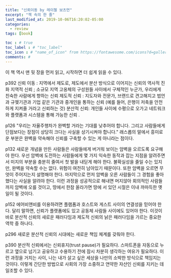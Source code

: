 ```yaml
---
title: "신뢰이동 by 레이첼 보츠먼"
excerpt: "책 속의 한 줄"
last_modified_at: 2019-10-06T16:20:02-05:00
categories:
  - review
tags: [book]

toc : # true
toc_label : # "toc_label"
toc_icon : # "name_of_icon" from https://fontawesome.com/icons?d=gallery&s=solid&m=free
comments: #
---
```


이 책 역시 맨 뒷 장을 먼저 읽고, 시작하면 더 쉽게 읽을 수 있다.  

p392 신뢰 이동 : 지역에서 제도로, 제도에서 분산 방식으로 이어지는 신뢰의 역사적 진화 지역적 신뢰 ; 소규모 지역 고옹체의 구성원들 사이에서 구체적인 누군가, 우리에게 친숙한 사람에게 향하는 신뢰 제도적 신뢰 : 지도자와 전문가, 브랜드로 견고해지고 법언과 규젲기관과 기업 같은 기관과 중개인을 통하는 신뢰 (예를 들어, 은행이 저축을 안전하게 지켜줄 거라고 신뢰하는 것) 분산적 신뢰: 개인들 사이에 수평으로 오가고 네트워크와 플랫폼과 시스템을 통해 가능한 신뢰 .

p126 "우리는 자율주행차가 완벽할 거라는 기대를 낮추어야 합니다. 그리고 사람들에게 단점보다는 장점이 상당히 크다는 사실을 상기시켜야 합니다." 래스롭의 말에서 흥미로운 부분은 완벽을 약속해야 신뢰를 구축할 수 있는 게 아니라는 점이다. 

p132 새로운 개념을 만든 사람들은 사람들에게 버거워 보이는 암벽을 오르도록 요구해야 한다. 우선 암벽에 도전하는 사람들에게 몇 가지 익숙한 동작과 잡는 지점을 알려주면서 미지의 부분을 충분히 줄여서 첫 발을 내딛게 해야 한다. 불확실성을 줄일 수는 있지만, 완벽을 약속할 수는 없다. 위험이 여전히 남아있기 때문이다. 또한 암벽을 오르면 무엇이 주어지는지 설명해야 한다. 마지막으로 먼저 암벽을 오른 사람들이 그 경험을 좋아했다는 사실을 알려야 한다. 이런 과정을 성공적으로 해내면 머지않아 회의적인 사람들까지 암벽에 오를 것이고, 땅에서 한참 올라가면 땅에 서 있던 시절은 이내 까마득한 옛일이 될 것이다. 

p152 에어비앤비를 이용하려면 플램폼과 호스트와 게스트 사이의 연결성을 믿어야 한다. 달리 말하면, 신뢰가 플랫폼에도 있고 공동체 사람들 사이에도 있어야 한다. 이것이 바로 분산적 신뢰의 새로운 패러다임과 제도적 신뢰의 낡은 패러다임을 가르는 중요한 역학 중 하나다. 

p296 새로운 분산적 신뢰의 시대에는 새로운 책임 체계를 갖춰야 한다.

p390 분산적 신뢰에서는 신뢰휴지(trust pause)가 필요하다. 스마트폰을 자동으로 누르고 옆으로 넘기고 공유하고 수용하기 전에 잠시 차분히 생각하는 여유가 필요하다. 이런 과정을 거치는 사이, 나는 내가 살고 싶은 세상을 나만의 소박한 방식으로 책임지는 것이다. 이렇게 간단한 방법으로 사회의 가장 소중하고 연약한 자산인 신뢰를 지키는 데 일조할 수 있다.
